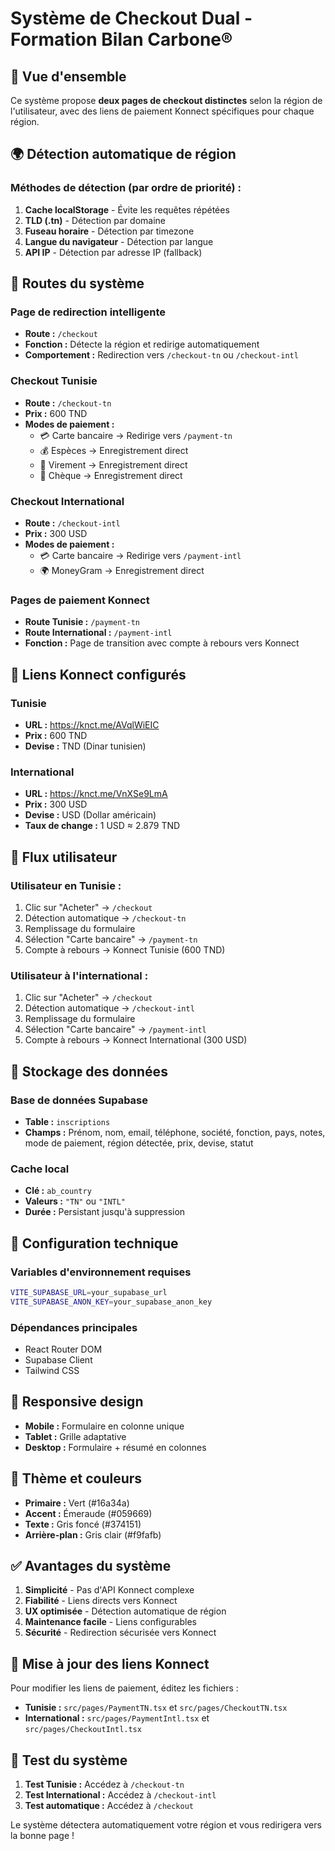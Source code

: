 # Système de Checkout Dual - Formation Bilan Carbone®

## 🎯 **Vue d'ensemble**

Ce système propose **deux pages de checkout distinctes** selon la région de l'utilisateur, avec des liens de paiement Konnect spécifiques pour chaque région.

## 🌍 **Détection automatique de région**

### **Méthodes de détection (par ordre de priorité) :**
1. **Cache localStorage** - Évite les requêtes répétées
2. **TLD (.tn)** - Détection par domaine
3. **Fuseau horaire** - Détection par timezone
4. **Langue du navigateur** - Détection par langue
5. **API IP** - Détection par adresse IP (fallback)

## 📍 **Routes du système**

### **Page de redirection intelligente**
- **Route :** `/checkout`
- **Fonction :** Détecte la région et redirige automatiquement
- **Comportement :** Redirection vers `/checkout-tn` ou `/checkout-intl`

### **Checkout Tunisie**
- **Route :** `/checkout-tn`
- **Prix :** 600 TND
- **Modes de paiement :**
  - 💳 Carte bancaire → Redirige vers `/payment-tn`
  - 💰 Espèces → Enregistrement direct
  - 🏦 Virement → Enregistrement direct
  - 📄 Chèque → Enregistrement direct

### **Checkout International**
- **Route :** `/checkout-intl`
- **Prix :** 300 USD
- **Modes de paiement :**
  - 💳 Carte bancaire → Redirige vers `/payment-intl`
  - 🌍 MoneyGram → Enregistrement direct

### **Pages de paiement Konnect**
- **Route Tunisie :** `/payment-tn`
- **Route International :** `/payment-intl`
- **Fonction :** Page de transition avec compte à rebours vers Konnect

## 🔗 **Liens Konnect configurés**

### **Tunisie**
- **URL :** https://knct.me/AVqlWiEIC
- **Prix :** 600 TND
- **Devise :** TND (Dinar tunisien)

### **International**
- **URL :** https://knct.me/VnXSe9LmA
- **Prix :** 300 USD
- **Devise :** USD (Dollar américain)
- **Taux de change :** 1 USD ≈ 2.879 TND

## 🚀 **Flux utilisateur**

### **Utilisateur en Tunisie :**
1. Clic sur "Acheter" → `/checkout`
2. Détection automatique → `/checkout-tn`
3. Remplissage du formulaire
4. Sélection "Carte bancaire" → `/payment-tn`
5. Compte à rebours → Konnect Tunisie (600 TND)

### **Utilisateur à l'international :**
1. Clic sur "Acheter" → `/checkout`
2. Détection automatique → `/checkout-intl`
3. Remplissage du formulaire
4. Sélection "Carte bancaire" → `/payment-intl`
5. Compte à rebours → Konnect International (300 USD)

## 💾 **Stockage des données**

### **Base de données Supabase**
- **Table :** `inscriptions`
- **Champs :** Prénom, nom, email, téléphone, société, fonction, pays, notes, mode de paiement, région détectée, prix, devise, statut

### **Cache local**
- **Clé :** `ab_country`
- **Valeurs :** `"TN"` ou `"INTL"`
- **Durée :** Persistant jusqu'à suppression

## 🔧 **Configuration technique**

### **Variables d'environnement requises**
```bash
VITE_SUPABASE_URL=your_supabase_url
VITE_SUPABASE_ANON_KEY=your_supabase_anon_key
```

### **Dépendances principales**
- React Router DOM
- Supabase Client
- Tailwind CSS

## 📱 **Responsive design**
- **Mobile :** Formulaire en colonne unique
- **Tablet :** Grille adaptative
- **Desktop :** Formulaire + résumé en colonnes

## 🎨 **Thème et couleurs**
- **Primaire :** Vert (#16a34a)
- **Accent :** Émeraude (#059669)
- **Texte :** Gris foncé (#374151)
- **Arrière-plan :** Gris clair (#f9fafb)

## ✅ **Avantages du système**

1. **Simplicité** - Pas d'API Konnect complexe
2. **Fiabilité** - Liens directs vers Konnect
3. **UX optimisée** - Détection automatique de région
4. **Maintenance facile** - Liens configurables
5. **Sécurité** - Redirection sécurisée vers Konnect

## 🔄 **Mise à jour des liens Konnect**

Pour modifier les liens de paiement, éditez les fichiers :
- **Tunisie :** `src/pages/PaymentTN.tsx` et `src/pages/CheckoutTN.tsx`
- **International :** `src/pages/PaymentIntl.tsx` et `src/pages/CheckoutIntl.tsx`

## 🧪 **Test du système**

1. **Test Tunisie :** Accédez à `/checkout-tn`
2. **Test International :** Accédez à `/checkout-intl`
3. **Test automatique :** Accédez à `/checkout`

Le système détectera automatiquement votre région et vous redirigera vers la bonne page !
